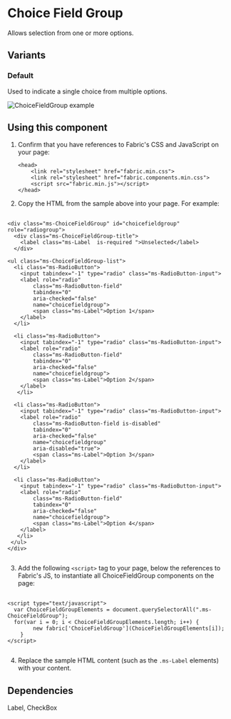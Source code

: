 # Choice Field Group
Allows selection from one or more options.

## Variants

### Default
Used to indicate a single choice from multiple options.



![ChoiceFieldGroup example](https://raw.githubusercontent.com/OfficeDev/office-ui-fabric-js/master/ghdocs/component_images/ChoiceFieldGroup-default.png)



## Using this component
1. Confirm that you have references to Fabric's CSS and JavaScript on your page:
    ```
    <head> 
        <link rel="stylesheet" href="fabric.min.css">
        <link rel="stylesheet" href="fabric.components.min.css">
        <script src="fabric.min.js"></script>
    </head>
    ```
2. Copy the HTML from the sample above into your page. For example:

<pre>
    <code>
&lt;div class&#x3D;&quot;ms-ChoiceFieldGroup&quot; id&#x3D;&quot;choicefieldgroup&quot; role&#x3D;&quot;radiogroup&quot;&gt;
  &lt;div class&#x3D;&quot;ms-ChoiceFieldGroup-title&quot;&gt;
    &lt;label class&#x3D;&quot;ms-Label  is-required &quot;&gt;Unselected&lt;/label&gt;
  &lt;/div&gt;
  
&lt;ul class&#x3D;&quot;ms-ChoiceFieldGroup-list&quot;&gt;
  &lt;li class&#x3D;&quot;ms-RadioButton&quot;&gt; 
    &lt;input tabindex&#x3D;&quot;-1&quot; type&#x3D;&quot;radio&quot; class&#x3D;&quot;ms-RadioButton-input&quot;&gt;
    &lt;label role&#x3D;&quot;radio&quot;
        class&#x3D;&quot;ms-RadioButton-field&quot;
        tabindex&#x3D;&quot;0&quot;
        aria-checked&#x3D;&quot;false&quot;
        name&#x3D;&quot;choicefieldgroup&quot;&gt;
        &lt;span class&#x3D;&quot;ms-Label&quot;&gt;Option 1&lt;/span&gt;
    &lt;/label&gt;
  &lt;/li&gt; 
  
  &lt;li class&#x3D;&quot;ms-RadioButton&quot;&gt; 
    &lt;input tabindex&#x3D;&quot;-1&quot; type&#x3D;&quot;radio&quot; class&#x3D;&quot;ms-RadioButton-input&quot;&gt;
    &lt;label role&#x3D;&quot;radio&quot;
        class&#x3D;&quot;ms-RadioButton-field&quot;
        tabindex&#x3D;&quot;0&quot;
        aria-checked&#x3D;&quot;false&quot;
        name&#x3D;&quot;choicefieldgroup&quot;&gt;
        &lt;span class&#x3D;&quot;ms-Label&quot;&gt;Option 2&lt;/span&gt;
    &lt;/label&gt;
   &lt;/li&gt; 
   
  &lt;li class&#x3D;&quot;ms-RadioButton&quot;&gt; 
    &lt;input tabindex&#x3D;&quot;-1&quot; type&#x3D;&quot;radio&quot; class&#x3D;&quot;ms-RadioButton-input&quot;&gt;
    &lt;label role&#x3D;&quot;radio&quot;
        class&#x3D;&quot;ms-RadioButton-field is-disabled&quot;
        tabindex&#x3D;&quot;0&quot;
        aria-checked&#x3D;&quot;false&quot;
        name&#x3D;&quot;choicefieldgroup&quot;
        aria-disabled&#x3D;&quot;true&quot;&gt;
        &lt;span class&#x3D;&quot;ms-Label&quot;&gt;Option 3&lt;/span&gt;
    &lt;/label&gt;
  &lt;/li&gt; 
  
  &lt;li class&#x3D;&quot;ms-RadioButton&quot;&gt; 
    &lt;input tabindex&#x3D;&quot;-1&quot; type&#x3D;&quot;radio&quot; class&#x3D;&quot;ms-RadioButton-input&quot;&gt;
    &lt;label role&#x3D;&quot;radio&quot;
        class&#x3D;&quot;ms-RadioButton-field&quot;
        tabindex&#x3D;&quot;0&quot;
        aria-checked&#x3D;&quot;false&quot;
        name&#x3D;&quot;choicefieldgroup&quot;&gt;
        &lt;span class&#x3D;&quot;ms-Label&quot;&gt;Option 4&lt;/span&gt;
    &lt;/label&gt;
   &lt;/li&gt; 
 &lt;/ul&gt;
&lt;/div&gt; 
    </code>
</pre>

3. Add the following `<script>` tag to your page, below the references to Fabric's JS, to instantiate all ChoiceFieldGroup components on the page:

<pre>
    <code>
&lt;script type&#x3D;&quot;text/javascript&quot;&gt;
  var ChoiceFieldGroupElements &#x3D; document.querySelectorAll(&quot;.ms-ChoiceFieldGroup&quot;);
  for(var i &#x3D; 0; i &lt; ChoiceFieldGroupElements.length; i++) {
        new fabric[&#x27;ChoiceFieldGroup&#x27;](ChoiceFieldGroupElements[i]);
    }
&lt;/script&gt;
    </code>
</pre>

4. Replace the sample HTML content (such as the `.ms-Label` elements) with your content.


## Dependencies
Label, CheckBox